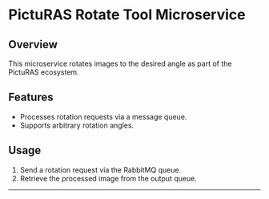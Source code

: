 # PictuRAS Rotate Tool Microservice

## Overview
This microservice rotates images to the desired angle as part of the PictuRAS ecosystem.

## Features
- Processes rotation requests via a message queue.
- Supports arbitrary rotation angles.

## Usage
1. Send a rotation request via the RabbitMQ queue.
2. Retrieve the processed image from the output queue.

---
